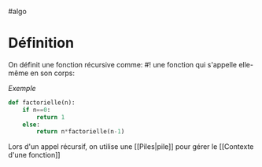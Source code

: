 #algo 

# Définition
On définit une fonction récursive comme: #!
une fonction qui s'appelle elle-même en son corps:
<!--ID: 1715690724096-->


*Exemple*
```python
def factorielle(n):
	if n==0:
		return 1
	else:
		return n*factorielle(n-1)
```

Lors d'un appel récursif, on utilise une [[Piles|pile]] pour gérer le [[Contexte d'une fonction]]